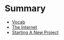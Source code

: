 # Summary
* [Vocab](words_for_practice.md)
* [The Internet](the-internet.md)
* [Starting A New Project](starting-a-new-project.md)
